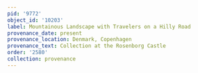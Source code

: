 ```yaml
---
pid: '9772'
object_id: '10203'
label: Mountainous Landscape with Travelers on a Hilly Road
provenance_date: present
provenance_location: Denmark, Copenhagen
provenance_text: Collection at the Rosenborg Castle
order: '2580'
collection: provenance
---
```

